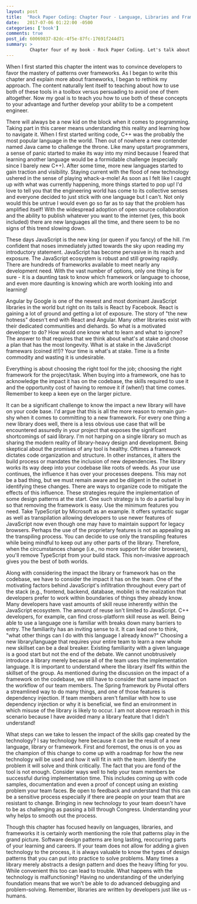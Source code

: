 ```yaml
---
layout: post
title:  "Rock Paper Coding: Chapter Four - Language, Libraries and Frameworks"
date:   2017-07-06 01:22:00 -0500
categories: ['book']
comments: true
post_id: 60069837-82dc-4f5e-87fc-17691f244d71
summary: >
         Chapter four of my book - Rock Paper Coding. Let's talk about language, libraries and frameworks.
---
```

When I first started this chapter the intent was to convince developers to favor the mastery of patterns over frameworks. As I began to write this chapter and explain more about frameworks, I began to rethink my approach. The content naturally lent itself to teaching about how to use both of these tools in a toolbox versus persuading to avoid one of them altogether. Now my goal is to teach you how to use both of these concepts to your advantage and further develop your ability to be a competent engineer.

There will always be a new kid on the block when it comes to programming. Taking part in this career means understanding this reality and learning how to navigate it. When I first started writing code,  C++ was the probably the most popular language in the world. Then out of nowhere a new contender named Java came to challenge the throne. Like many upstart programmers, a sense of panic started to make its way into my mind because I feared that learning another language would be a formidable challenge (especially since I barely new C++). After some time, more new languages started to gain traction and visibility. Staying current with the flood of new technology ushered in the sense of playing whack-a-mole! As soon as I felt like I caught up with what was currently happening, more things started to pop up! I'd love to tell you that the engineering world has come to its collective senses and everyone decided to just stick with one language but I can't. Not only would this be untrue I would even go so far as to say that the problem has amplified itself! With the widespread adoption of open source collaboration and the ability to publish whatever you want to the internet (yes, this book included) there are new languages all the time, and there seem to be no signs of this trend slowing down. 

These days JavaScript is the new king (or queen if you fancy) of the hill. I'm confident that noses immediately jutted towards the sky upon reading my introductory statement. JavaScript has become pervasive in its reach and exposure. The JavaScript ecosystem is robust and still growing rapidly. There are hundreds of frameworks available to meet nearly any development need. With the vast number of options, only one thing is for sure - it is a daunting task to know which framework or language to choose, and even more daunting is knowing which are worth looking into and learning! 

Angular by Google is one of the newest and most dominant JavaScript libraries in the world but right on its tails is React by Facebook. React is gaining a lot of ground and getting a lot of exposure. The story of "the new hotness" doesn't end with React and Angular. Many other libraries exist with their dedicated communities and diehards. So what is a motivated developer to do? How would one know what to learn and what to ignore? The answer to that requires that we think about what's at stake and choose a plan that has the most longevity. What is at stake in the JavaScript framewars (coined it!!)? Your time is what's at stake. Time is a finite commodity and wasting it is undesirable.

Everything is about choosing the right tool for the job; choosing the right framework for the project/task. When buying into a framework, one has to acknowledge the impact it has on the codebase, the skills required to use it and the opportunity cost of having to remove it if (when!) that time comes. Remember to keep a keen eye on the larger picture. 

It can be a significant challenge to know the impact a new library will have on your code base. I'd argue that this is all the more reason to remain gun-shy when it comes to committing to a new framework. For every one thing a new library does well, there is a less obvious use case that will be encountered assuredly in your project that exposes the significant shortcomings of said library. I'm not harping on a single library so much as sharing the modern reality of library-heavy design and development. Being skeptical about the promises of any tool is healthy. Oftimes a framework dictates code organization and structure. In other instances, it alters the build process or mandates the inclusion of new dependencies. The library works its way deep into your codebase like roots of weeds. As your use continues, the influence it has over your processes deepens. This may not be a bad thing, but we must remain aware and be diligent in the outset in identifying these changes. There are ways to organize code to mitigate the effects of this influence. These strategies require the implementation of some design patterns at the start. One such strategy is to do a partial buy in so that removing the framework is easy. Use the minimum features you need. Take TypeScript by Microsoft as an example. It offers syntactic sugar as well as transpilation allowing developers to use newer features of JavaScript now even though one may have to maintain support for legacy browsers. Perhaps the use of the proprietary features is not as appealing as the transpiling process. You can decide to use only the transpiling features while being mindful to keep out any other parts of the library. Therefore, when the circumstances change (i.e., no more support for older browsers), you'll remove TypeScript from your build stack. This non-invasive approach gives you the best of both worlds.

Along with considering the impact the library or framework has on the codebase, we have to consider the impact it has on the team. One of the motivating factors behind JavaScript's infiltration throughout every part of the stack (e.g., frontend, backend, database, mobile) is the realization that developers prefer to work within boundaries of things they already know. Many developers have vast amounts of skill reuse inherently within the JavaScript ecosystem. The amount of reuse isn't limited to JavaScript. C++ developers, for example, can find cross-platform skill reuse as well. Being able to use a language one is familiar with breaks down many barriers to entry. The familiarity has an inviting sense to it. It can lead one to think, "what other things can I do with this language I already know?" Choosing a new library/language that requires your entire team to learn a new whole new skillset can be a deal breaker. Existing familiarity with a given language is a good start but not the end of the debate. We cannot unobtrusively introduce a library merely because all of the team uses the implementation language. It is important to understand where the library itself fits within the skillset of the group. As mentioned during the discussion on the impact of a framework on the codebase, we still have to consider that same impact on the workflow of our team members. The Spring framework by Pivotal offers a streamlined way to do many things, and one of those features is dependency injection. If team members aren't familiar with how to use dependency injection or why it is beneficial, we find an environment in which misuse of the library is likely to occur. I am not above reproach in this scenario because I have avoided many a library feature that I didn't understand!

What steps can we take to lessen the impact of the skills gap created by the technology? I say technology here because it can be the result of a new language, library or framework. First and foremost, the onus is on you as the champion of this change to come up with a roadmap for how the new technology will be used and how it will fit in with the team. Identify the problem it will solve and think critically. The fact that you are fond of the tool is not enough. Consider ways well to help your team members be successful during implementation time. This includes coming up with code samples, documentation and even a proof of concept using an existing problem your team faces. Be open to feedback and understand that this can be a sensitive process especially if there are people on your team that are resistant to change. Bringing in new technology to your team doesn't have to be as challenging as passing a bill through Congress. Understanding your why helps to smooth out the process. 

Though this chapter has focused heavily on languages, libraries, and frameworks it is certainly worth mentioning the role that patterns play in the grand picture. Software design patterns are long lasting, reoccurring parts of your learning and careers. If your team does not allow for adding a given technology to the process, it is always valuable to know the types of design patterns that you can put into practice to solve problems. Many times a library merely abstracts a design pattern and does the heavy lifting for you. While convenient this too can lead to trouble. What happens with the technology is malfunctioning? Having no understanding of the underlying foundation means that we won't be able to do advanced debugging and problem-solving. Remember, libraries are written by developers just like us - humans.
